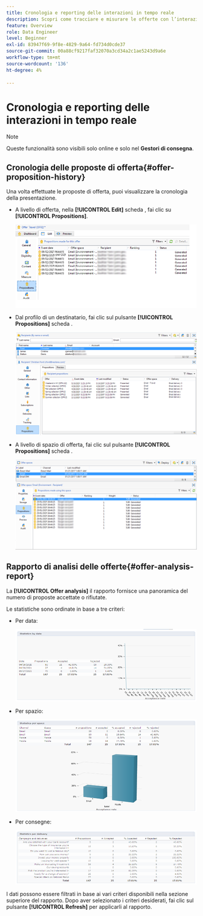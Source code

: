 ```yaml
---
title: Cronologia e reporting delle interazioni in tempo reale
description: Scopri come tracciare e misurare le offerte con l’interazione con Campaign
feature: Overview
role: Data Engineer
level: Beginner
exl-id: 83947f69-9f8e-4829-9a64-fd734d0cde37
source-git-commit: 00a88cf9217faf32070a3cd34a2c1ae5243d9a6e
workflow-type: tm+mt
source-wordcount: '136'
ht-degree: 4%

---
```


# Cronologia e reporting delle interazioni in tempo reale

>[!NOTE]
>
>Queste funzionalità sono visibili solo online e solo nel **Gestori di consegna**.

## Cronologia delle proposte di offerta{#offer-proposition-history}

Una volta effettuate le proposte di offerta, puoi visualizzare la cronologia della presentazione.

* A livello di offerta, nella **[!UICONTROL Edit]** scheda , fai clic su **[!UICONTROL Propositions]**.

   ![](assets/offer_followup_006.png)

* Dal profilo di un destinatario, fai clic sul pulsante **[!UICONTROL Propositions]** scheda .

   ![](assets/offer_followup_002.png)

* A livello di spazio di offerta, fai clic sul pulsante **[!UICONTROL Propositions]** scheda .

   ![](assets/offer_space_prop_001_b.png)

## Rapporto di analisi delle offerte{#offer-analysis-report}

La **[!UICONTROL Offer analysis]** il rapporto fornisce una panoramica del numero di proposte accettate o rifiutate.

Le statistiche sono ordinate in base a tre criteri:

* Per data:

   ![](assets/offer_report_perdate.png)

* Per spazio:

   ![](assets/offer_report_perspaces.png)

* Per consegne:

   ![](assets/offer_report_perdeliveries.png)

I dati possono essere filtrati in base ai vari criteri disponibili nella sezione superiore del rapporto. Dopo aver selezionato i criteri desiderati, fai clic sul pulsante **[!UICONTROL Refresh]** per applicarli al rapporto.
